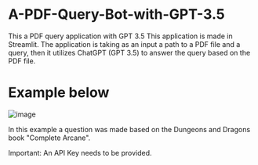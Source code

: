 # A-PDF-Query-Bot-with-GPT-3.5
This a PDF query application with GPT 3.5
This application is made in Streamlit. The application is taking as an input a path to a PDF file and a query, 
then it utilizes ChatGPT (GPT 3.5) to answer the query based on the PDF file.

# Example below
![image](https://user-images.githubusercontent.com/82097084/233069057-40a17797-97b5-4e2a-a983-c0e3019297c3.png)

In this example a question was made based on the Dungeons and Dragons book "Complete Arcane". 

Important: An API Key needs to be provided.
